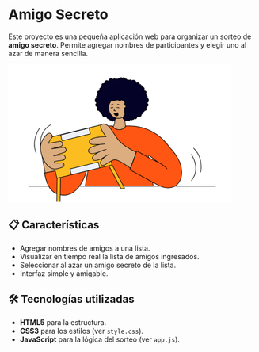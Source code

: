 # Amigo Secreto  

Este proyecto es una pequeña aplicación web para organizar un sorteo de **amigo secreto**. Permite agregar nombres de participantes y elegir uno al azar de manera sencilla.

![Vista previa](assets/amigo-secreto.png)

## 📋 Características

- Agregar nombres de amigos a una lista.
- Visualizar en tiempo real la lista de amigos ingresados.
- Seleccionar al azar un amigo secreto de la lista.
- Interfaz simple y amigable.

## 🛠️ Tecnologías utilizadas

- **HTML5** para la estructura.
- **CSS3** para los estilos (ver `style.css`).
- **JavaScript** para la lógica del sorteo (ver `app.js`).
